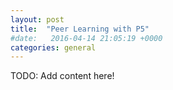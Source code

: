 ```yaml
---
layout: post
title:  "Peer Learning with P5"
#date:   2016-04-14 21:05:19 +0000
categories: general
---
```


TODO: Add content here!
